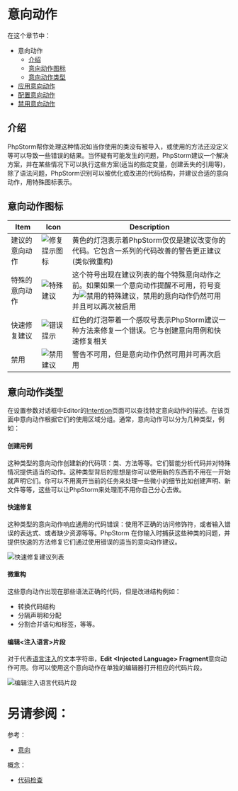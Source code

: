 # 意向动作


在这个章节中：

* 意向动作
    * [介绍](#介绍)
    * [意向动作图标](#意向动作图标)
    * [意向动作类型](#意向动作类型)
* [应用意向动作](/如何使用/常规指南/意向动作/应用意向动作.md)
* [配置意向动作](/如何使用/常规指南/意向动作/配置意向动作.md)
* [禁用意向动作](/如何使用/常规指南/意向动作/禁用意向动作.md) 


## <span id='介绍'>介绍</span>

PhpStorm帮你处理这种情况如当你使用的类没有被导入，或使用的方法还没定义等可以导致一些错误的结果。当怀疑有可能发生的问题，PhpStorm建议一个解决方案，并在某些情况下可以执行这些方案(适当的指定变量，创建丢失的引用等)，除了语法问题，PhpStorm识别可以被优化或改进的代码结构，并建议合适的意向动作，用特殊图标表示。


## <span id='意向动作图标'>意向动作图标</span>

|**Item**|**Icon**|**Description**|
|---|---|---|
|建议的意向动作|![修复提示图标](http://image.jellychen.cn/uploads/2016/11/intentionBulb.png)|黄色的灯泡表示着PhpStorm仅仅是建议改变你的代码。它包含一系列的代码改善的警告更正建议(类似微重构)|
|特殊的意向动作|![特殊建议](http://image.jellychen.cn/uploads/2016/12/icon_intentionActionEnabled.png)|这个符号出现在建议列表的每个特殊意向动作之前。如果如果一个意向动作提醒不可用，符号变为![禁用的特殊建议](http://image.jellychen.cn/uploads/2016/12/icon_intentionActionDisabled.png)，禁用的意向动作仍然可用并且可以再次被启用|
|快速修复建议|![错误提示](http://image.jellychen.cn/uploads/2016/10/quickfixBulb.png)|红色的灯泡带着一个感叹号表示PhpStorm建议一种方法来修复一个错误。它与创建意向用例和快速修复相关|
|禁用|![禁用建议](http://image.jellychen.cn/uploads/2016/12/intentionBulbGrey.png)|警告不可用，但是意向动作仍然可用并可再次启用|


## <span id='意向动作类型'>意向动作类型</span>

在设置参数对话框中Editor的[Intention](/参考/设置参数对话框/编辑器/意向.md)页面可以查找特定意向动作的描述。在该页面中意向动作根据它们的使用区域分组。通常，意向动作可以分为几种类型，例如：

#### 创建用例

这种类型的意向动作创建新的代码项：类、方法等等。它们智能分析代码并对特殊情况提供适当的动作。这种类型背后的思想是你可以使用新的东西而不用在一开始就声明它们。你可以不用离开当前的任务来处理一些微小的细节比如创建声明、新文件等等，这些可以让PhpStorm来处理而不用你自己分心去做。

#### 快速修复

这种类型的意向动作响应通用的代码错误：使用不正确的访问修饰符，或者输入错误的表达式、或者缺少资源等等。PhpStorm
在你输入时捕获这些种类的问题，并提供快速的方法修复它们通过使用错误的适当的意向动作建议。

![快速修复建议列表](http://image.jellychen.cn/uploads/2016/12/intentionActionExternalResource.png)

#### 微重构

这些意向动作出现在那些语法正确的代码，但是改进结构例如：

* 转换代码结构
* 分隔声明和分配
* 分割合并语句和标签，等等。

#### 编辑<注入语言>片段

对于代表[语言注入](/如何使用/常规指南/使用语言注入.md)的文本字符串，**Edit \<Injected Language\> Fragment**意向动作可用。你可以使用这个意向动作在单独的编辑器打开相应的代码片段。

![编辑注入语言代码片段](http://image.jellychen.cn/uploads/2016/12/editInjectedLanguageFragmentIntention.png)



# 另请参阅：

参考：

* [意向](/参考/设置参数对话框/编辑器/意向.md)

概念：

* [代码检查](/如何使用/常规指南/代码检查/README.md)
